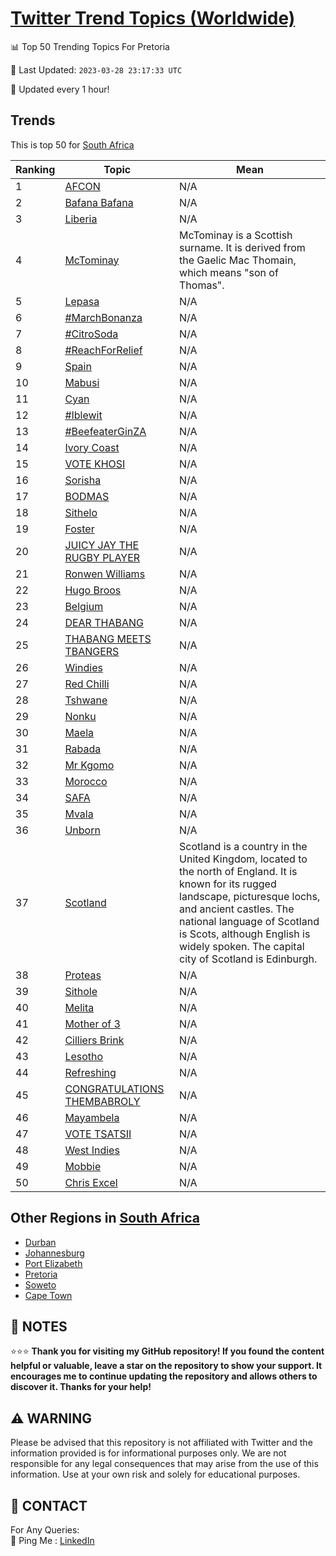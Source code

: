 [Twitter Trend Topics (Worldwide)](https://github.com/ErcinDedeoglu/Twitter-Trend-Topics)
==========


📊 Top 50 Trending Topics For Pretoria

📆 Last Updated: `2023-03-28 23:17:33 UTC`

🔧 Updated every 1 hour!


## Trends

This is top 50 for [South Africa](</South Africa>)

| Ranking | Topic | Mean |
| ------- | ------------ | ------------ |
| 1 | [AFCON](http://twitter.com/search?q=AFCON) | N/A |
| 2 | [Bafana Bafana](http://twitter.com/search?q=Bafana+Bafana) | N/A |
| 3 | [Liberia](http://twitter.com/search?q=Liberia) | N/A |
| 4 | [McTominay](http://twitter.com/search?q=McTominay) | McTominay is a Scottish surname. It is derived from the Gaelic Mac Thomain, which means "son of Thomas". |
| 5 | [Lepasa](http://twitter.com/search?q=Lepasa) | N/A |
| 6 | [#MarchBonanza](http://twitter.com/search?q=%23MarchBonanza) | N/A |
| 7 | [#CitroSoda](http://twitter.com/search?q=%23CitroSoda) | N/A |
| 8 | [#ReachForRelief](http://twitter.com/search?q=%23ReachForRelief) | N/A |
| 9 | [Spain](http://twitter.com/search?q=Spain) | N/A |
| 10 | [Mabusi](http://twitter.com/search?q=Mabusi) | N/A |
| 11 | [Cyan](http://twitter.com/search?q=Cyan) | N/A |
| 12 | [#Iblewit](http://twitter.com/search?q=%23Iblewit) | N/A |
| 13 | [#BeefeaterGinZA](http://twitter.com/search?q=%23BeefeaterGinZA) | N/A |
| 14 | [Ivory Coast](http://twitter.com/search?q=Ivory+Coast) | N/A |
| 15 | [VOTE KHOSI](http://twitter.com/search?q=VOTE+KHOSI) | N/A |
| 16 | [Sorisha](http://twitter.com/search?q=Sorisha) | N/A |
| 17 | [BODMAS](http://twitter.com/search?q=BODMAS) | N/A |
| 18 | [Sithelo](http://twitter.com/search?q=Sithelo) | N/A |
| 19 | [Foster](http://twitter.com/search?q=Foster) | N/A |
| 20 | [JUICY JAY THE RUGBY PLAYER](http://twitter.com/search?q=JUICY+JAY+THE+RUGBY+PLAYER) | N/A |
| 21 | [Ronwen Williams](http://twitter.com/search?q=Ronwen+Williams) | N/A |
| 22 | [Hugo Broos](http://twitter.com/search?q=Hugo+Broos) | N/A |
| 23 | [Belgium](http://twitter.com/search?q=Belgium) | N/A |
| 24 | [DEAR THABANG](http://twitter.com/search?q=DEAR+THABANG) | N/A |
| 25 | [THABANG MEETS TBANGERS](http://twitter.com/search?q=THABANG+MEETS+TBANGERS) | N/A |
| 26 | [Windies](http://twitter.com/search?q=Windies) | N/A |
| 27 | [Red Chilli](http://twitter.com/search?q=Red+Chilli) | N/A |
| 28 | [Tshwane](http://twitter.com/search?q=Tshwane) | N/A |
| 29 | [Nonku](http://twitter.com/search?q=Nonku) | N/A |
| 30 | [Maela](http://twitter.com/search?q=Maela) | N/A |
| 31 | [Rabada](http://twitter.com/search?q=Rabada) | N/A |
| 32 | [Mr Kgomo](http://twitter.com/search?q=Mr+Kgomo) | N/A |
| 33 | [Morocco](http://twitter.com/search?q=Morocco) | N/A |
| 34 | [SAFA](http://twitter.com/search?q=SAFA) | N/A |
| 35 | [Mvala](http://twitter.com/search?q=Mvala) | N/A |
| 36 | [Unborn](http://twitter.com/search?q=Unborn) | N/A |
| 37 | [Scotland](http://twitter.com/search?q=Scotland) | Scotland is a country in the United Kingdom, located to the north of England. It is known for its rugged landscape, picturesque lochs, and ancient castles. The national language of Scotland is Scots, although English is widely spoken. The capital city of Scotland is Edinburgh. |
| 38 | [Proteas](http://twitter.com/search?q=Proteas) | N/A |
| 39 | [Sithole](http://twitter.com/search?q=Sithole) | N/A |
| 40 | [Melita](http://twitter.com/search?q=Melita) | N/A |
| 41 | [Mother of 3](http://twitter.com/search?q=Mother+of+3) | N/A |
| 42 | [Cilliers Brink](http://twitter.com/search?q=Cilliers+Brink) | N/A |
| 43 | [Lesotho](http://twitter.com/search?q=Lesotho) | N/A |
| 44 | [Refreshing](http://twitter.com/search?q=Refreshing) | N/A |
| 45 | [CONGRATULATIONS THEMBABROLY](http://twitter.com/search?q=CONGRATULATIONS+THEMBABROLY) | N/A |
| 46 | [Mayambela](http://twitter.com/search?q=Mayambela) | N/A |
| 47 | [VOTE TSATSII](http://twitter.com/search?q=VOTE+TSATSII) | N/A |
| 48 | [West Indies](http://twitter.com/search?q=West+Indies) | N/A |
| 49 | [Mobbie](http://twitter.com/search?q=Mobbie) | N/A |
| 50 | [Chris Excel](http://twitter.com/search?q=Chris+Excel) | N/A |



## Other Regions in [South Africa](</South Africa>)

* [Durban](</South Africa/Durban.md>)
* [Johannesburg](</South Africa/Johannesburg.md>)
* [Port Elizabeth](</South Africa/Port Elizabeth.md>)
* [Pretoria](</South Africa/Pretoria.md>)
* [Soweto](</South Africa/Soweto.md>)
* [Cape Town](</South Africa/Cape Town.md>)



## 📝 NOTES

⭐⭐⭐ **Thank you for visiting my GitHub repository! If you found the content helpful or valuable, leave a star on the repository to show your support. It encourages me to continue updating the repository and allows others to discover it. Thanks for your help!**


## ⚠️ WARNING

Please be advised that this repository is not affiliated with Twitter and the information provided is for informational purposes only. We are not responsible for any legal consequences that may arise from the use of this information. Use at your own risk and solely for educational purposes.


## 📨 CONTACT

 For Any Queries:  
            🏓 Ping Me : [LinkedIn](https://www.linkedin.com/in/ercindedeoglu/)
